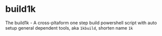 # build1k

The build1k -  A cross-pltaform one step build powershell script with auto setup general dependent tools, aka `1kbuild`, shorten name `1k`
